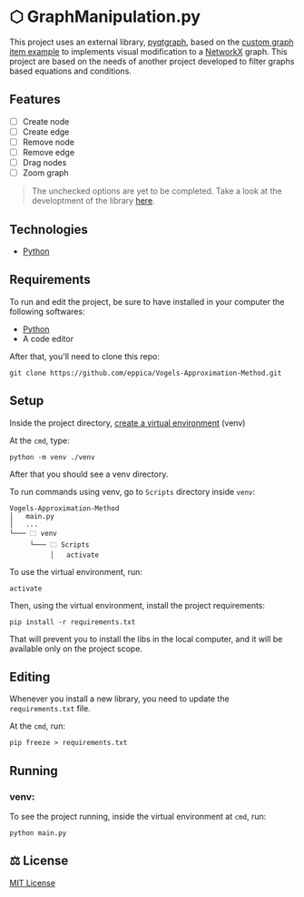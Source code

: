 # ⬡ GraphManipulation.py

This project uses an external library, [pyqtgraph](https://github.com/pyqtgraph/pyqtgraph), based on the [custom graph item example](https://github.com/pyqtgraph/pyqtgraph/blob/develop/examples/CustomGraphItem.py)
to implements visual modification to a [NetworkX](https://networkx.org) graph. This project are based on the needs of another project developed to filter graphs based equations and conditions.

## Features
- [ ] Create node
- [ ] Create edge
- [ ] Remove node
- [ ] Remove edge
- [ ] Drag nodes
- [ ] Zoom graph

> The unchecked options are yet to be completed. Take a look at the developtment of the library [here]().

## Technologies
- [Python](https://www.python.org)

## Requirements

To run and edit the project, be sure to have installed in your computer the following softwares:

- [Python](https://www.python.org/downloads/)
- A code editor

After that, you'll need to clone this repo:

```
git clone https://github.com/eppica/Vogels-Approximation-Method.git
```

## Setup

Inside the project directory, [create a virtual environment](https://docs.python.org/3/library/venv.html) (venv)

At the ```cmd```, type:

```
python -m venv ./venv
```

After that you should see a venv directory.

To run commands using venv, go to ```Scripts``` directory inside ```venv```:
```
Vogels-Approximation-Method
│   main.py
│   ...
└─── 🗀 venv
     └─── 🗀 Scripts
          │   activate
```
To use the virtual environment, run:

```
activate
```
Then, using the virtual environment, install the project requirements:

```
pip install -r requirements.txt
```

That will prevent you to install the libs in the local computer, and it will be available only on the project scope.  

## Editing

Whenever you install a new library, you need to update the ```requirements.txt``` file.

At the ```cmd```, run:
```
pip freeze > requirements.txt
```
## Running

### venv:
To see the project running, inside the virtual environment at ```cmd```, run:
```
python main.py
```

## :balance_scale: License

[MIT License](https://github.com/LBeghini/GraphManipulation.py/blob/master/LICENSE)



